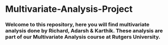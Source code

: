 # Multivariate-Analysis-Project

### Welcome to this repository, here you will find multivariate analysis done by Richard, Adarsh & Karthik. These analysis are part of our Multivariate Analysis course at Rutgers University.
